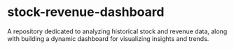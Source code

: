 # stock-revenue-dashboard
A repository dedicated to analyzing historical stock and revenue data, along with building a dynamic dashboard for visualizing insights and trends.
